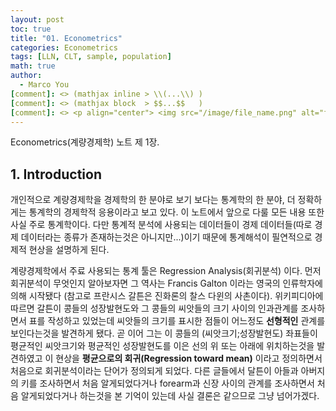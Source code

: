 ```yaml
---
layout: post
toc: true
title: "01. Econometrics"
categories: Econometrics
tags: [LLN, CLT, sample, population]
math: true
author:
  - Marco You
[comment]: <> (mathjax inline > \\(...\\) )
[comment]: <> (mathjax block  > $$...$$   )
[comment]: <> <p align="center"> <img src="/image/file_name.png" alt="file_name" width="460" height="260"> </p>
---
```


Econometrics(계량경제학) 노트 제 1장.

## 1. Introduction

개인적으로 계량경제학을 경제학의 한 분야로 보기 보다는 통계학의 한 분야, 더 정확하게는 통계학의 경제학적 응용이라고 보고 있다. 이 노트에서 앞으로 다룰 모든 내용 또한 사실 주로 통계학이다. 다만 통계적 분석에 사용되는 데이터들이 경제 데이터들(따로 경제 데이터라는 종류가 존재하는것은 아니지만...)이기 때문에 통계해석이 필연적으로 경제적 현상을 설명하게 된다.

계량경제학에서 주료 사용되는 통계 툴은 Regression Analysis(회귀분석) 이다. 먼저 회귀분석이 무엇인지 알아보자면 그 역사는 Francis Galton 이라는 영국의 인류학자에 의해 시작됐다 (참고로 프란시스 갈튼은 진화론의 찰스 다윈의 사촌이다). 위키피디아에 따르면 갈튼이 콩들의 성장발현도와 그 콩들의 씨앗들의 크기 사이의 인과관계를 조사하면서 표를 작성하고 있었는데 씨앗들의 크기를 표시한 점들이 어느정도 **선형적인** 관계를 보인다는것을 발견하게 됐다. 곧 이어 그는 이 콩들의 (씨앗크기;성장발현도) 좌표들이 평균적인 씨앗크기와 평균적인 성장발현도를 이은 선의 위 또는 아래에 위치하는것을 발견하였고 이 현상을 **평균으로의 회귀(Regression toward mean)** 이라고 정의하면서 처음으로 회귀분석이라는 단어가 정의되게 되었다. 다른 글들에서 달튼이 아들과 아버지의 키를 조사하면서 처음 알게되었다거나 forearm과 신장 사이의 관계를 조사하면서 처음 알게되었다거나 하는것을 본 기억이 있는데 사실 결론은 같으므로 그냥 넘어가겠다.